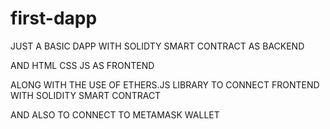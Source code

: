 # first-dapp


JUST A BASIC DAPP 
WITH SOLIDTY SMART CONTRACT AS BACKEND 

AND HTML CSS JS AS FRONTEND 

ALONG WITH THE USE OF ETHERS.JS LIBRARY TO CONNECT FRONTEND WITH SOLIDITY SMART CONTRACT

AND ALSO TO CONNECT TO METAMASK WALLET 
